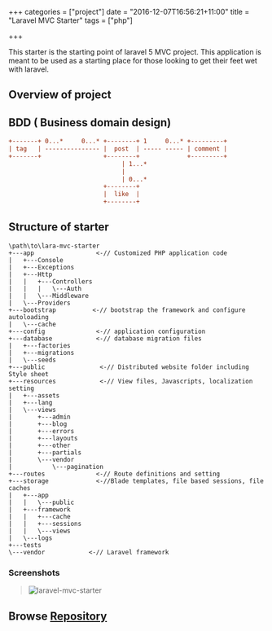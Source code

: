 +++
categories = ["project"]
date = "2016-12-07T16:56:21+11:00"
title = "Laravel MVC Starter"
tags = ["php"]

+++

This starter is the starting point of laravel 5 MVC project. This application is meant to be used as a starting place for those looking to get their feet wet with laravel. 


## Overview of project

## BDD ( Business domain design)

``` ini
+-------+ 0...*     0...* +--------+ 1     0...* +---------+ 
| tag   | --------------- |  post  | ----- ----- | comment |
+-------+                 +--------+             +---------+           
                               | 1...*
                               |
                               | 0...*
                          +--------+ 
                          |  like  |
                          +--------+

```


## Structure of starter

```
\path\to\lara-mvc-starter
+---app                 <-// Customized PHP application code
|   +---Console
|   +---Exceptions
|   +---Http
|   |   +---Controllers
|   |   |   \---Auth
|   |   \---Middleware
|   \---Providers
+---bootstrap          <-// bootstrap the framework and configure autoloading
|   \---cache
+---config              <-// application configuration
+---database            <-// database migration files
|   +---factories
|   +---migrations
|   \---seeds
+---public               <-// Distributed website folder including Style sheet
+---resources            <-// View files, Javascripts, localization setting
|   +---assets
|   +---lang
|   \---views
|       +---admin
|       +---blog
|       +---errors
|       +---layouts
|       +---other
|       +---partials
|       \---vendor
|           \---pagination
+---routes              <-// Route definitions and setting
+---storage             <-//Blade templates, file based sessions, file caches
|   +---app
|   |   \---public
|   +---framework
|   |   +---cache
|   |   +---sessions
|   |   \---views
|   \---logs
+---tests
\---vendor            <-// Laravel framework

```


### Screenshots

> ![laravel-mvc-starter](/img/lara-mvc-starter.png)

## Browse [Repository](https://github.com/harryho/lara-mvc-starter.git)


